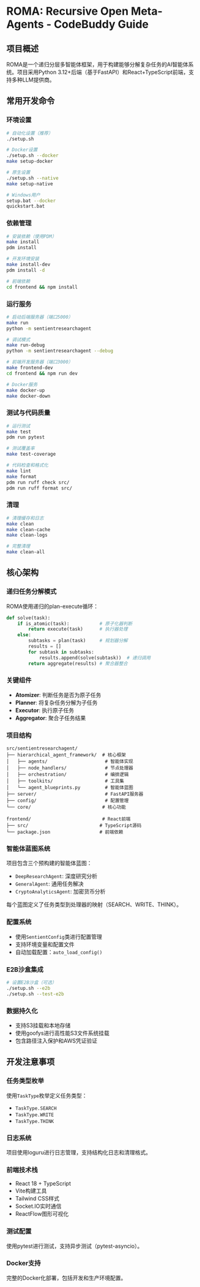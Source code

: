 # ROMA: Recursive Open Meta-Agents - CodeBuddy Guide

## 项目概述

ROMA是一个递归分层多智能体框架，用于构建能够分解复杂任务的AI智能体系统。项目采用Python 3.12+后端（基于FastAPI）和React+TypeScript前端，支持多种LLM提供商。

## 常用开发命令

### 环境设置
```bash
# 自动化设置（推荐）
./setup.sh

# Docker设置
./setup.sh --docker
make setup-docker

# 原生设置
./setup.sh --native
make setup-native

# Windows用户
setup.bat --docker
quickstart.bat
```

### 依赖管理
```bash
# 安装依赖（使用PDM）
make install
pdm install

# 开发环境安装
make install-dev
pdm install -d

# 前端依赖
cd frontend && npm install
```

### 运行服务
```bash
# 启动后端服务器（端口5000）
make run
python -m sentientresearchagent

# 调试模式
make run-debug
python -m sentientresearchagent --debug

# 前端开发服务器（端口3000）
make frontend-dev
cd frontend && npm run dev

# Docker服务
make docker-up
make docker-down
```

### 测试与代码质量
```bash
# 运行测试
make test
pdm run pytest

# 测试覆盖率
make test-coverage

# 代码检查和格式化
make lint
make format
pdm run ruff check src/
pdm run ruff format src/
```

### 清理
```bash
# 清理缓存和日志
make clean
make clean-cache
make clean-logs

# 完整清理
make clean-all
```

## 核心架构

### 递归任务分解模式
ROMA使用递归的plan-execute循环：
```python
def solve(task):
    if is_atomic(task):           # 原子化器判断
        return execute(task)      # 执行器处理
    else:
        subtasks = plan(task)     # 规划器分解
        results = []
        for subtask in subtasks:
            results.append(solve(subtask))  # 递归调用
        return aggregate(results) # 聚合器整合
```

### 关键组件
- **Atomizer**: 判断任务是否为原子任务
- **Planner**: 将复杂任务分解为子任务
- **Executor**: 执行原子任务
- **Aggregator**: 聚合子任务结果

### 项目结构
```
src/sentientresearchagent/
├── hierarchical_agent_framework/  # 核心框架
│   ├── agents/                     # 智能体实现
│   ├── node_handlers/              # 节点处理器
│   ├── orchestration/              # 编排逻辑
│   ├── toolkits/                   # 工具集
│   └── agent_blueprints.py         # 智能体蓝图
├── server/                         # FastAPI服务器
├── config/                         # 配置管理
└── core/                          # 核心功能

frontend/                          # React前端
├── src/                          # TypeScript源码
└── package.json                  # 前端依赖
```

### 智能体蓝图系统
项目包含三个预构建的智能体蓝图：
- `DeepResearchAgent`: 深度研究分析
- `GeneralAgent`: 通用任务解决
- `CryptoAnalyticsAgent`: 加密货币分析

每个蓝图定义了任务类型到处理器的映射（SEARCH、WRITE、THINK）。

### 配置系统
- 使用`SentientConfig`类进行配置管理
- 支持环境变量和配置文件
- 自动加载配置：`auto_load_config()`

### E2B沙盒集成
```bash
# 设置E2B沙盒（可选）
./setup.sh --e2b
./setup.sh --test-e2b
```

### 数据持久化
- 支持S3挂载和本地存储
- 使用goofys进行高性能S3文件系统挂载
- 包含路径注入保护和AWS凭证验证

## 开发注意事项

### 任务类型枚举
使用`TaskType`枚举定义任务类型：
- `TaskType.SEARCH`
- `TaskType.WRITE` 
- `TaskType.THINK`

### 日志系统
项目使用loguru进行日志管理，支持结构化日志和清理格式。

### 前端技术栈
- React 18 + TypeScript
- Vite构建工具
- Tailwind CSS样式
- Socket.IO实时通信
- ReactFlow图形可视化

### 测试配置
使用pytest进行测试，支持异步测试（pytest-asyncio）。

### Docker支持
完整的Docker化部署，包括开发和生产环境配置。